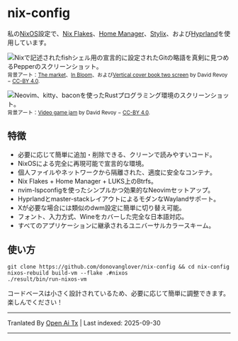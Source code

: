 # nix-config

私の[NixOS]設定で、[Nix Flakes]、[Home Manager]、[Stylix]、および[Hyprland]を使用しています。

![Nixで記述されたfishシェル用の宣言的に設定されたGitの略語を真剣に見つめるPepperのスクリーンショット。](https://raw.githubusercontent.com/donovanglover/nix-config/master/./cover.jpg)
<sub>背景アート：[The market](https://www.peppercarrot.com/en/viewer/artworks__2022-02-21_The-market_by-David-Revoy.html)、[In Bloom](https://www.peppercarrot.com/en/viewer/artworks__2022-03-02_In-Bloom_by-David-Revoy.html)、および[Vertical cover book two screen](https://www.peppercarrot.com/en/viewer/artworks__2016-11-14_vertical-cover-book-two_screen_by-David-Revoy.html) by David Revoy − [CC-BY 4.0](https://creativecommons.org/licenses/by/4.0/deed.ja).</sub>

![Neovim、kitty、baconを使ったRustプログラミング環境のスクリーンショット。](https://raw.githubusercontent.com/donovanglover/nix-config/master/./.github/screenshots/neovim.png)
<sub>背景アート：[Video game jam](https://www.peppercarrot.com/en/viewer/misc__2023-06-12_video-game-jam_by-David-Revoy.html) by David Revoy − [CC-BY 4.0](https://creativecommons.org/licenses/by/4.0/deed.ja).</sub>

## 特徴

- 必要に応じて簡単に追加・削除できる、クリーンで読みやすいコード。
- NixOSによる完全に再現可能で宣言的な環境。
- 個人ファイルやネットワークから隔離された、適度に安全なコンテナ。
- Nix Flakes + Home Manager + LUKS上のBtrfs。
- nvim-lspconfigを使ったシンプルかつ効果的なNeovimセットアップ。
- Hyprlandとmaster-stackレイアウトによるモダンなWaylandサポート。
- Xが必要な場合には類似のdwm設定に簡単に切り替え可能。
- フォント、入力方式、Wineをカバーした完全な日本語対応。
- すべてのアプリケーションに継承されるユニバーサルカラースキーム。

## 使い方

```fish
git clone https://github.com/donovanglover/nix-config && cd nix-config
nixos-rebuild build-vm --flake .#nixos
./result/bin/run-nixos-vm
```

コードベースは小さく設計されているため、必要に応じて簡単に調整できます。楽しんでください！

[NixOS]: https://nixos.org/
[Nix Flakes]: https://wiki.nixos.org/wiki/Flakes
[Home Manager]: https://nix-community.github.io/home-manager/
[Stylix]: https://danth.github.io/stylix/
[Hyprland]: https://hyprland.org/


---

Tranlated By [Open Ai Tx](https://github.com/OpenAiTx/OpenAiTx) | Last indexed: 2025-09-30

---